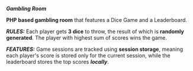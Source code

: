 ***Gambling Room***

**PHP based gambling room** that features a Dice Game and a Leaderboard.

***RULES:***
Each player gets **3 dice** to throw, the result of which is **randomly generated**. The player with highest sum of scores wins the game.

***FEATURES:***
Game sessions are tracked using **session storage**, meaning each player's score is stored only for the current session, while the leaderboard stores the top scores ***locally***.
